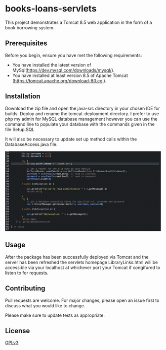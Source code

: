 # books-loans-servlets
This project demonstrates a Tomcat 8.5 web application in the form of a book borrowing system.

## Prerequisites

Before you begin, ensure you have met the following requirements:
* You have installed the latest version of MySql(https://dev.mysql.com/downloads/mysql/). 
* You have installed at least version 8.5 of Apache Tomcat (https://tomcat.apache.org/download-80.cgi).

## Installation

Download the zip file and open the java-src directory in your chosen IDE for builds.
Deploy and rename the tomcat-deployment directory. 
I prefer to use php my admin for MySQL database management however you can use the command line to populate your
database with the commands given in the file Setup.SQL

It will also be necessary to update set up method calls within the DatabaseAccess.java file.

![screenshot of DatabaseAccess.java | 200x150](admin/images/DatabaseAccess.java.png)

## Usage

After the package has been successfully deployed via Tomcat and the server has been refreshed the servlets homepage LibraryLinks.html
will be accessible via your localhost at whichever port your Tomcat if congifured to listen to for requests.
## Contributing
Pull requests are welcome. For major changes, please open an issue first to discuss what you would like to change.

Please make sure to update tests as appropriate.

## License
[GPLv3](https://choosealicense.com/licenses/gpl-3.0/)

